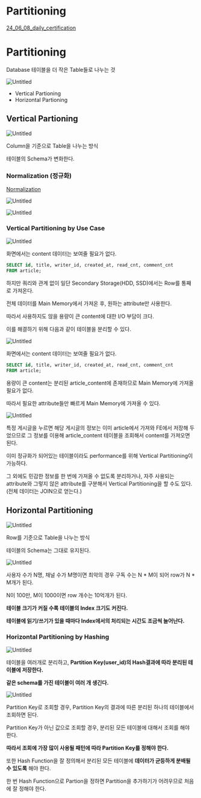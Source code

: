 # Partitioning

[24_06_08_daily_certification](https://www.notion.so/24_06_08_daily_certification-cf2c1e33294e42e0a6b4b1571a7c3685?pvs=21)

# Partitioning

Database 테이블을 더 작은 Table들로 나누는 것 

![Untitled](%E1%84%83%E1%85%A6%E1%84%8B%E1%85%B5%E1%86%AF%E1%84%85%E1%85%B5%E1%84%8B%E1%85%B5%E1%86%AB%E1%84%8C%E1%85%B3%E1%86%BC%20ef1ee6d7779941e38c35974449a20434/24_06_08_daily_certification%20cf2c1e33294e42e0a6b4b1571a7c3685/Untitled.png)

- Vertical Partioning
- Horizontal Partioning

## Vertical Partioning

![Untitled](%E1%84%83%E1%85%A6%E1%84%8B%E1%85%B5%E1%86%AF%E1%84%85%E1%85%B5%E1%84%8B%E1%85%B5%E1%86%AB%E1%84%8C%E1%85%B3%E1%86%BC%20ef1ee6d7779941e38c35974449a20434/24_06_08_daily_certification%20cf2c1e33294e42e0a6b4b1571a7c3685/Untitled%201.png)

Column을 기준으로 Table을 나누는 방식

테이블의 Schema가 변화한다.

### Normalization (정규화)

[Normalization](https://www.notion.so/Normalization-0fd21c574d814475bf33059d4c7766bb?pvs=21)

![Untitled](%E1%84%83%E1%85%A6%E1%84%8B%E1%85%B5%E1%86%AF%E1%84%85%E1%85%B5%E1%84%8B%E1%85%B5%E1%86%AB%E1%84%8C%E1%85%B3%E1%86%BC%20ef1ee6d7779941e38c35974449a20434/24_06_08_daily_certification%20cf2c1e33294e42e0a6b4b1571a7c3685/Untitled%202.png)

![Untitled](%E1%84%83%E1%85%A6%E1%84%8B%E1%85%B5%E1%86%AF%E1%84%85%E1%85%B5%E1%84%8B%E1%85%B5%E1%86%AB%E1%84%8C%E1%85%B3%E1%86%BC%20ef1ee6d7779941e38c35974449a20434/24_06_08_daily_certification%20cf2c1e33294e42e0a6b4b1571a7c3685/Untitled%203.png)

### Vertical Partitioning by Use Case

![Untitled](%E1%84%83%E1%85%A6%E1%84%8B%E1%85%B5%E1%86%AF%E1%84%85%E1%85%B5%E1%84%8B%E1%85%B5%E1%86%AB%E1%84%8C%E1%85%B3%E1%86%BC%20ef1ee6d7779941e38c35974449a20434/24_06_08_daily_certification%20cf2c1e33294e42e0a6b4b1571a7c3685/Untitled%204.png)

화면에서는 content 데이터는 보여줄 필요가 없다.

```sql
SELECT id, title, writer_id, created_at, read_cnt, comment_cnt
FROM article;
```

하지만 쿼리와 관계 없이 일단 Secondary Storage(HDD, SSD)에서는 Row를 통째로 가져온다.

전체 데이터를 Main Memory에서 가져온 후, 원하는 attribute만 사용한다.

따라서 사용하지도 않을 용량이 큰 content에 대한 I/O 부담이 크다.

이를 해결하기 위해 다음과 같이 테이블을 분리할 수 있다.

![Untitled](%E1%84%83%E1%85%A6%E1%84%8B%E1%85%B5%E1%86%AF%E1%84%85%E1%85%B5%E1%84%8B%E1%85%B5%E1%86%AB%E1%84%8C%E1%85%B3%E1%86%BC%20ef1ee6d7779941e38c35974449a20434/24_06_08_daily_certification%20cf2c1e33294e42e0a6b4b1571a7c3685/Untitled%205.png)

화면에서는 content 데이터는 보여줄 필요가 없다.

```sql
SELECT id, title, writer_id, created_at, read_cnt, comment_cnt
FROM article;
```

용량이 큰 content는 분리된 article_content에 존재하므로 Main Memory에 가져올 필요가 없다.

따라서 필요한 attribute들만 빠르게 Main Memory에 가져올 수 있다.

![Untitled](%E1%84%83%E1%85%A6%E1%84%8B%E1%85%B5%E1%86%AF%E1%84%85%E1%85%B5%E1%84%8B%E1%85%B5%E1%86%AB%E1%84%8C%E1%85%B3%E1%86%BC%20ef1ee6d7779941e38c35974449a20434/24_06_08_daily_certification%20cf2c1e33294e42e0a6b4b1571a7c3685/Untitled%206.png)

특정 게시글을 누르면 해당 게시글의 정보는 이미 article에서 가져와 FE에서 저장해 두었으므로 그 정보를 이용해 article_content 테이블을 조회해서 content를 가져오면 된다.

이미 정규화가 되어있는 테이블이라도 performance를 위해 Vertical Partitioning이 가능하다.

그 외에도 민감한 정보를 한 번에 가져올 수 없도록 분리하거나, 자주 사용되는 attribute와 그렇지 않은 attribute를 구분해서 Vertical Partitioning을 할 수도 있다. (전체 데이터는 JOIN으로 얻는다.)

## Horizontal Partitioning

![Untitled](%E1%84%83%E1%85%A6%E1%84%8B%E1%85%B5%E1%86%AF%E1%84%85%E1%85%B5%E1%84%8B%E1%85%B5%E1%86%AB%E1%84%8C%E1%85%B3%E1%86%BC%20ef1ee6d7779941e38c35974449a20434/24_06_08_daily_certification%20cf2c1e33294e42e0a6b4b1571a7c3685/Untitled%207.png)

Row를 기준으로 Table을 나누는 방식

테이블의 Schema는 그대로 유지된다.

![Untitled](%E1%84%83%E1%85%A6%E1%84%8B%E1%85%B5%E1%86%AF%E1%84%85%E1%85%B5%E1%84%8B%E1%85%B5%E1%86%AB%E1%84%8C%E1%85%B3%E1%86%BC%20ef1ee6d7779941e38c35974449a20434/24_06_08_daily_certification%20cf2c1e33294e42e0a6b4b1571a7c3685/Untitled%208.png)

사용자 수가 N명, 채널 수가 M명이면 최악의 경우 구독 수는 N * M이 되어 row가 N * M개가 된다.

N이 100만, M이 1000이면 row 개수는 10억개가 된다.

**테이블 크기가 커질 수록 테이블의 Index 크기도 커진다.**

**테이블에 읽기/쓰기가 있을 때마다 Index에서의 처리되는 시간도 조금씩 늘어난다.**

### Horizontal Partitioning by Hashing

![Untitled](%E1%84%83%E1%85%A6%E1%84%8B%E1%85%B5%E1%86%AF%E1%84%85%E1%85%B5%E1%84%8B%E1%85%B5%E1%86%AB%E1%84%8C%E1%85%B3%E1%86%BC%20ef1ee6d7779941e38c35974449a20434/24_06_08_daily_certification%20cf2c1e33294e42e0a6b4b1571a7c3685/Untitled%209.png)

테이블을 여러개로 분리하고, **Partition Key(user_id)의 Hash결과에 따라 분리된 테이블에 저장한다.**

**같은 schema를 가진 테이블이 여러 개 생긴다.**

![Untitled](%E1%84%83%E1%85%A6%E1%84%8B%E1%85%B5%E1%86%AF%E1%84%85%E1%85%B5%E1%84%8B%E1%85%B5%E1%86%AB%E1%84%8C%E1%85%B3%E1%86%BC%20ef1ee6d7779941e38c35974449a20434/24_06_08_daily_certification%20cf2c1e33294e42e0a6b4b1571a7c3685/Untitled%2010.png)

Partition Key로 조회할 경우, Partition Key의 결과에 따른 분리된 하나의 테이블에서 조회하면 된다.

Partition Key가 아닌 값으로 조회할 경우, 분리된 모든 테이블에 대해서 조회를 해야 한다.

**따라서 조회에 가장 많이 사용될 패턴에 따라 Partition Key를 정해야 한다.**

또한 Hash Function을 잘 정의해서 분리된 모든 테이블에 **데이터가 균등하게 분배될 수 있도록** 해야 한다.

한 번 Hash Function으로 Partion을 정하면 Partition을 추가하기가 어려우므로 처음에 잘 정해야 한다.